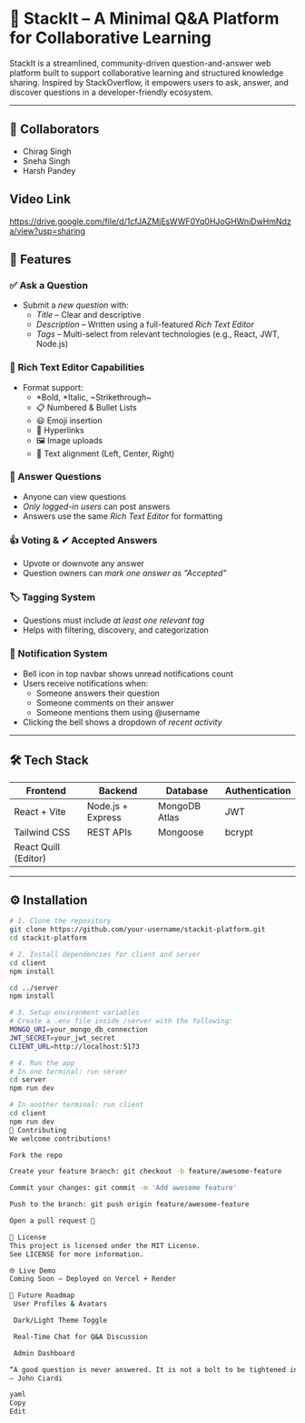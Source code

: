 # 🧠 StackIt – A Minimal Q&A Platform for Collaborative Learning

StackIt is a streamlined, community-driven question-and-answer web platform built to support collaborative learning and structured knowledge sharing. Inspired by StackOverflow, it empowers users to ask, answer, and discover questions in a developer-friendly ecosystem.

---

## 👥 Collaborators


- Chirag Singh
- Sneha Singh
- Harsh Pandey

## Video Link  
https://drive.google.com/file/d/1cfJAZMjEsWWF0Yq0HJoGHWniDwHmNdza/view?usp=sharing

## 🚀 Features

### ✅ Ask a Question
- Submit a *new question* with:
  - *Title* – Clear and descriptive
  - *Description* – Written using a full-featured *Rich Text Editor*
  - *Tags* – Multi-select from relevant technologies (e.g., React, JWT, Node.js)

### 📝 Rich Text Editor Capabilities
- Format support:
  - *Bold, *Italic, ~Strikethrough~
  - 📋 Numbered & Bullet Lists
  - 😃 Emoji insertion
  - 🔗 Hyperlinks
  - 🖼 Image uploads
  - 📐 Text alignment (Left, Center, Right)

### 💬 Answer Questions
- Anyone can view questions
- *Only logged-in users* can post answers
- Answers use the same *Rich Text Editor* for formatting

### 👍 Voting & ✔ Accepted Answers
- Upvote or downvote any answer
- Question owners can *mark one answer as "Accepted"*

### 🏷 Tagging System
- Questions must include *at least one relevant tag*
- Helps with filtering, discovery, and categorization

### 🔔 Notification System
- Bell icon in top navbar shows unread notifications count
- Users receive notifications when:
  - Someone answers their question
  - Someone comments on their answer
  - Someone mentions them using @username
- Clicking the bell shows a dropdown of *recent activity*

---

## 🛠 Tech Stack

| Frontend              | Backend           | Database       | Authentication |
|-----------------------|------------------|----------------|----------------|
| React + Vite          | Node.js + Express | MongoDB Atlas  | JWT            |
| Tailwind CSS          | REST APIs         | Mongoose       | bcrypt         |
| React Quill (Editor)  |                   |                |                |

---

## ⚙ Installation

```bash
# 1. Clone the repository
git clone https://github.com/your-username/stackit-platform.git
cd stackit-platform

# 2. Install dependencies for client and server
cd client
npm install

cd ../server
npm install

# 3. Setup environment variables
# Create a .env file inside /server with the following:
MONGO_URI=your_mongo_db_connection
JWT_SECRET=your_jwt_secret
CLIENT_URL=http://localhost:5173

# 4. Run the app
# In one terminal: run server
cd server
npm run dev

# In another terminal: run client
cd client
npm run dev
🙌 Contributing
We welcome contributions!

Fork the repo

Create your feature branch: git checkout -b feature/awesome-feature

Commit your changes: git commit -m 'Add awesome feature'

Push to the branch: git push origin feature/awesome-feature

Open a pull request 🚀

📄 License
This project is licensed under the MIT License.
See LICENSE for more information.

🌐 Live Demo
Coming Soon – Deployed on Vercel + Render

🧩 Future Roadmap
 User Profiles & Avatars

 Dark/Light Theme Toggle

 Real-Time Chat for Q&A Discussion

 Admin Dashboard

“A good question is never answered. It is not a bolt to be tightened into place, but a seed to be planted.” 🌱
— John Ciardi

yaml
Copy
Edit
